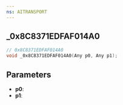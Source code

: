 ```yaml
---
ns: AITRANSPORT
---
```

## _0x8C8371EDFAF014A0

```c
// 0x8C8371EDFAF014A0
void _0x8C8371EDFAF014A0(Any p0, Any p1);
```

## Parameters
* **p0**:
* **p1**:
